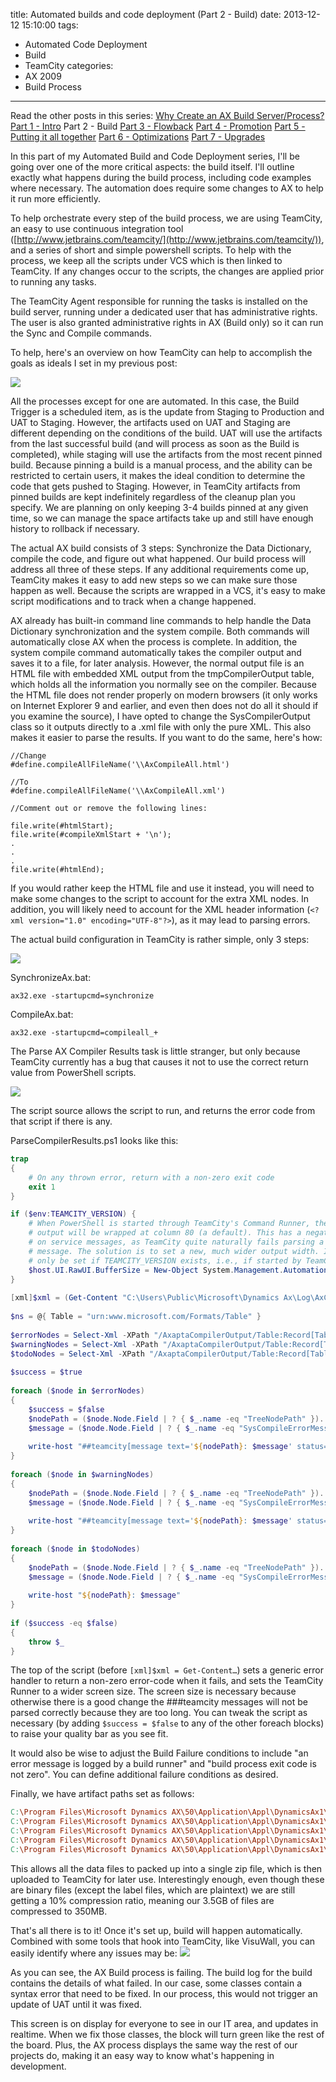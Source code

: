 title: Automated builds and code deployment (Part 2 - Build)
date: 2013-12-12 15:10:00
tags:
 - Automated Code Deployment
 - Build
 - TeamCity
categories:
 - AX 2009
 - Build Process
---
Read the other posts in this series:
[Why Create an AX Build Server/Process?](/2013/10/Why-create-an-AX-build-server-process)
[Part 1 - Intro](/2013/11/Automated-builds-and-code-deployment-Part-1-Intro/)
Part 2 - Build
[Part 3 - Flowback](/2014/01/Automated-builds-and-code-deployment-Part-3-Flowback/)
[Part 4 - Promotion](/2014/10/Automated-builds-and-code-deployment-Part-4-Promotion/)
[Part 5 - Putting it all together](/2014/10/Automated-builds-and-code-deployment-Part-5-Putting-it-all-together/)
[Part 6 - Optimizations](/2014/12/Automated-builds-and-code-deployment-Part-6-Optimizations/)
[Part 7 - Upgrades](/2015/12/Automated-builds-and-code-deployment-Part-7-Upgrades/)

In this part of my Automated Build and Code Deployment series, I'll be going over one of the more critical aspects: the build itself. I'll outline exactly what happens during the build process, including code examples where necessary. The automation does require some changes to AX to help it run more efficiently. 

To help orchestrate every step of the build process, we are using TeamCity, an easy to use continuous integration tool ([http://www.jetbrains.com/teamcity/](http://www.jetbrains.com/teamcity/)), and a series of short and simple powershell scripts. To help with the process, we keep all the scripts under VCS which is then linked to TeamCity. If any changes occur to the scripts, the changes are applied prior to running any tasks.

The TeamCity Agent responsible for running the tasks is installed on the build server, running under a dedicated user that has administrative rights. The user is also granted administrative rights in AX (Build only) so it can run the Sync and Compile commands. 

To help, here's an overview on how TeamCity can help to accomplish the goals as ideals I set in my previous post:

![](TeamCityProcessFlow.png)

All the processes except for one are automated. In this case, the Build Trigger is a scheduled item, as is the update from Staging to Production and UAT to Staging. However, the artifacts used on UAT and Staging are different depending on the conditions of the build. UAT will use the artifacts from the last successful build (and will process as soon as the Build is completed), while staging will use the artifacts from the most recent pinned build. Because pinning a build is a manual process, and the ability can be restricted to certain users, it makes the ideal condition to determine the code that gets pushed to Staging. However, in TeamCity artifacts from pinned builds are kept indefinitely regardless of the cleanup plan you specify. We are planning on only keeping 3-4 builds pinned at any given time, so we can manage the space artifacts take up and still have enough history to rollback if necessary.

 

The actual AX build consists of 3 steps: Synchronize the Data Dictionary, compile the code, and figure out what happened. Our build process will address all three of these steps. If any additional requirements come up, TeamCity makes it easy to add new steps so we can make sure those happen as well. Because the scripts are wrapped in a VCS, it's easy to make script modifications and to track when a change happened.

AX already has built-in command line commands to help handle the Data Dictionary synchronization and the system compile. Both commands will automatically close AX when the process is complete. In addition, the system compile command automatically takes the compiler output and saves it to a file, for later analysis. However, the normal output file is an HTML file with embedded XML output from the tmpCompilerOutput table, which holds all the information you normally see on the compiler. Because the HTML file does not render properly on modern browsers (it only works on Internet Explorer 9 and earlier, and even then does not do all it should if you examine the source), I have opted to change the SysCompilerOutput class so it outputs directly to a .xml file with only the pure XML. This also makes it easier to parse the results. If you want to do the same, here's how:

```axapta SysCompilerOutput.classDeclaration
//Change
#define.compileAllFileName('\\AxCompileAll.html')

//To
#define.compileAllFileName('\\AxCompileAll.xml')
```

```axapta SysCompilerOutput.xmlExport
//Comment out or remove the following lines:

file.write(#htmlStart);
file.write(#compileXmlStart + '\n');
.
.
.
file.write(#htmlEnd);
```

If you would rather keep the HTML file and use it instead, you will need to make some changes to the script to account for the extra XML nodes. In addition, you will likely need to account for the XML header information (`<?xml version="1.0" encoding="UTF-8"?>`), as it may lead to parsing errors.

The actual build configuration in TeamCity is rather simple, only 3 steps:

![](TeamCityBuildSteps.png)

SynchronizeAx.bat:
```dos SynchronizeAx.bat
ax32.exe -startupcmd=synchronize
```

CompileAx.bat:
```dos CompileAx.bat
ax32.exe -startupcmd=compileall_+
```

 The Parse AX Compiler Results task is little stranger, but only because TeamCity currently has a bug that causes it not to use the correct return value from PowerShell scripts. 

![](TeamCityParseAXCompiler.png)

The script source allows the script to run, and returns the error code from that script if there is any.

ParseCompilerResults.ps1 looks like this:
```powershell ParseCompilerResults.ps1 
trap
{
    # On any thrown error, return with a non-zero exit code
    exit 1
}

if ($env:TEAMCITY_VERSION) {
    # When PowerShell is started through TeamCity's Command Runner, the standard
    # output will be wrapped at column 80 (a default). This has a negative impact
    # on service messages, as TeamCity quite naturally fails parsing a wrapped
    # message. The solution is to set a new, much wider output width. It will
    # only be set if TEAMCITY_VERSION exists, i.e., if started by TeamCity.
    $host.UI.RawUI.BufferSize = New-Object System.Management.Automation.Host.Size(8192,50)
}
 
[xml]$xml = (Get-Content "C:\Users\Public\Microsoft\Dynamics Ax\Log\AxCompileAll.xml")
 
$ns = @{ Table = "urn:www.microsoft.com/Formats/Table" }
 
$errorNodes = Select-Xml -XPath "/AxaptaCompilerOutput/Table:Record[Table:Field[@name='SysCompilerSeverity'] = 0]" -Xml $xml -Namespace $ns
$warningNodes = Select-Xml -XPath "/AxaptaCompilerOutput/Table:Record[Table:Field[@name='SysCompilerSeverity'] > 0 and Table:Field[@name='SysCompilerSeverity'] < 255]" -Xml $xml -Namespace $ns
$todoNodes = Select-Xml -XPath "/AxaptaCompilerOutput/Table:Record[Table:Field[@name='SysCompilerSeverity'] = 255]" -Xml $xml -Namespace $ns
 
$success = $true
 
foreach ($node in $errorNodes)
{
    $success = $false
    $nodePath = ($node.Node.Field | ? { $_.name -eq "TreeNodePath" }).'#text'
    $message = ($node.Node.Field | ? { $_.name -eq "SysCompileErrorMessage" }).'#text'
 
    write-host "##teamcity[message text='${nodePath}: $message' status='ERROR']"
}
 
foreach ($node in $warningNodes)
{
    $nodePath = ($node.Node.Field | ? { $_.name -eq "TreeNodePath" }).'#text'
    $message = ($node.Node.Field | ? { $_.name -eq "SysCompileErrorMessage" }).'#text'
    
    write-host "##teamcity[message text='${nodePath}: $message' status='WARNING']"
}
 
foreach ($node in $todoNodes)
{
    $nodePath = ($node.Node.Field | ? { $_.name -eq "TreeNodePath" }).'#text'
    $message = ($node.Node.Field | ? { $_.name -eq "SysCompileErrorMessage" }).'#text'
    
    write-host "${nodePath}: $message"    
}
 
if ($success -eq $false)
{
    throw $_
}
```
The top of the script (before `[xml]$xml = Get-Content…`) sets a generic error handler to return a non-zero error-code when it fails, and sets the TeamCity Runner to a wider screen size. The screen size is necessary because otherwise there is a good change the ###teamcity messages will not be parsed correctly because they are too long. You can tweak the script as necessary (by adding `$success = $false` to any of the other foreach blocks) to raise your quality bar as you see fit. 

It would also be wise to adjust the Build Failure conditions to include "an error message is logged by a build runner" and "build process exit code is not zero". You can define additional failure conditions as desired.

Finally, we have artifact paths set as follows:
```makefile
C:\Program Files\Microsoft Dynamics AX\50\Application\Appl\DynamicsAx1\*.ald => BuildFiles.zip
C:\Program Files\Microsoft Dynamics AX\50\Application\Appl\DynamicsAx1\*.add => BuildFiles.zip
C:\Program Files\Microsoft Dynamics AX\50\Application\Appl\DynamicsAx1\*.ahd => BuildFiles.zip
C:\Program Files\Microsoft Dynamics AX\50\Application\Appl\DynamicsAx1\*.aod => BuildFiles.zip
C:\Program Files\Microsoft Dynamics AX\50\Application\Appl\DynamicsAx1\*.khd => BuildFiles.zip
```
This allows all the data files to packed up into a single zip file, which is then uploaded to TeamCity for later use. Interestingly enough, even though these are binary files (except the label files, which are plaintext) we are still getting a 10% compression ratio, meaning our 3.5GB of files are compressed to 350MB.

That's all there is to it! Once it's set up, build will happen automatically. Combined with some tools that hook into TeamCity, like VisuWall, you can easily identify where any issues may be:
![](Visuwall.png)


As you can see, the AX Build process is failing. The build log for the build contains the details of what failed. In our case, some classes contain a syntax error that need to be fixed. In our process, this would not trigger an update of UAT until it was fixed.

This screen is on display for everyone to see in our IT area, and updates in realtime. When we fix those classes, the block will turn green like the rest of the board. Plus, the AX process displays the same way the rest of our projects do, making it an easy way to know what's happening in development.